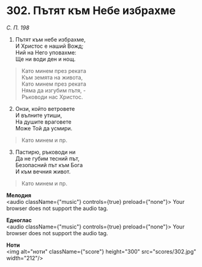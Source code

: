 # 302. Пътят към Небе избрахме  

*С. П. 198*  

1. Пътят към небе избрахме,  
И Христос е наший Вожд;  
Ний на Него уповахме:  
Ще ни води ден и нощ.  

> Като минем през реката  
> Към земята на живота,  
> Като минем през реката  
> Няма да изгубим пътя, -  
> Ръководи нас Христос.  

2. Онзи, който ветровете  
И вълните утиши,  
На душите враговете  
Може Той да усмири.  

> Като минем и пр.  

3. Пастирю, ръководи ни  
Да не губим тесний път,  
Безопасний път към Бога  
И към вечния живот.  

> Като минем и пр.  

__Мелодия__  
<audio className={"music"} controls={true} preload={"none"}><source src="mp3/302.mp3" type="audio/mpeg"/>
Your browser does not support the audio tag.
</audio>  

__Едноглас__  
<audio className={"music"} controls={true} preload={"none"}><source src="transp/302.mp3" type="audio/mpeg"/>
Your browser does not support the audio tag.
</audio>  

__Ноти__  
<img alt="ноти" className={"score"} height="300" src="scores/302.jpg" width="212"/>
